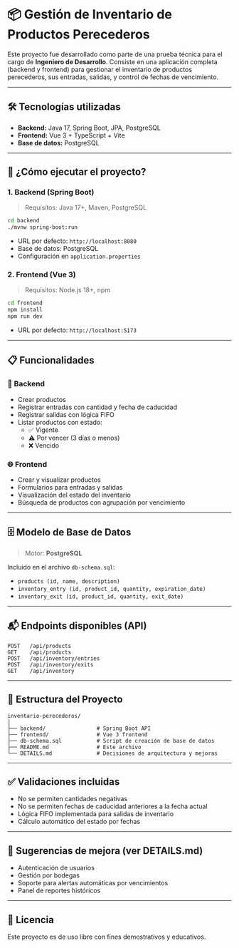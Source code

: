 # 📦 Gestión de Inventario de Productos Perecederos

Este proyecto fue desarrollado como parte de una prueba técnica para el cargo de **Ingeniero de Desarrollo**. Consiste en una aplicación completa (backend y frontend) para gestionar el inventario de productos perecederos, sus entradas, salidas, y control de fechas de vencimiento.

---

## 🛠 Tecnologías utilizadas

- **Backend:** Java 17, Spring Boot, JPA, PostgreSQL
- **Frontend:** Vue 3 + TypeScript + Vite
- **Base de datos:** PostgreSQL

---

## 🚀 ¿Cómo ejecutar el proyecto?

### 1. Backend (Spring Boot)

> Requisitos: Java 17+, Maven, PostgreSQL

```bash
cd backend
./mvnw spring-boot:run
```

- URL por defecto: `http://localhost:8080`
- Base de datos: PostgreSQL
- Configuración en `application.properties`

### 2. Frontend (Vue 3)

> Requisitos: Node.js 18+, npm

```bash
cd frontend
npm install
npm run dev
```

- URL por defecto: `http://localhost:5173`

---

## 📋 Funcionalidades

### 🔧 Backend

- Crear productos
- Registrar entradas con cantidad y fecha de caducidad
- Registrar salidas con lógica FIFO
- Listar productos con estado:
  - ✅ Vigente
  - ⚠️ Por vencer (3 días o menos)
  - ❌ Vencido

### 🌐 Frontend

- Crear y visualizar productos
- Formularios para entradas y salidas
- Visualización del estado del inventario
- Búsqueda de productos con agrupación por vencimiento

---

## 🗄 Modelo de Base de Datos

> Motor: **PostgreSQL**

Incluido en el archivo `db-schema.sql`:

- `products (id, name, description)`
- `inventory_entry (id, product_id, quantity, expiration_date)`
- `inventory_exit (id, product_id, quantity, exit_date)`

---

## 📬 Endpoints disponibles (API)

```
POST   /api/products
GET    /api/products
POST   /api/inventory/entries
POST   /api/inventory/exits
GET    /api/inventory
```

---

## 📁 Estructura del Proyecto

```
inventario-perecederos/
│
├── backend/                # Spring Boot API
├── frontend/               # Vue 3 frontend
├── db-schema.sql           # Script de creación de base de datos
├── README.md               # Este archivo
└── DETAILS.md              # Decisiones de arquitectura y mejoras
```

---

## ✅ Validaciones incluidas

- No se permiten cantidades negativas
- No se permiten fechas de caducidad anteriores a la fecha actual
- Lógica FIFO implementada para salidas de inventario
- Cálculo automático del estado por fechas

---

## 🔎 Sugerencias de mejora (ver DETAILS.md)

- Autenticación de usuarios
- Gestión por bodegas
- Soporte para alertas automáticas por vencimientos
- Panel de reportes históricos

---

## 📄 Licencia

Este proyecto es de uso libre con fines demostrativos y educativos.